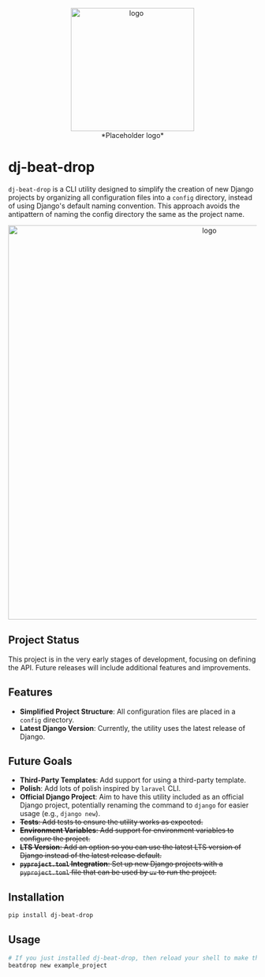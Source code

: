 
<div align="center">
  <p align="center">
    <img alt="logo" src="https://raw.githubusercontent.com/epicserve/dj-beat-drop/main/images/logo.jpg" alt="Logo" width="250"><br>
    *Placeholder logo*
  </p>
</div>

# dj-beat-drop

`dj-beat-drop` is a CLI utility designed to simplify the creation of new Django projects by organizing all configuration
files into a `config` directory, instead of using Django's default naming convention. This approach avoids the
antipattern of naming the config directory the same as the project name.

<div align="center">
  <p align="center">
    <img alt="logo" src="https://raw.githubusercontent.com/epicserve/dj-beat-drop/main/images/demo.gif" alt="Logo" width="800">
  </p>
</div>

## Project Status

This project is in the very early stages of development, focusing on defining the API. Future releases will include
additional features and improvements.

## Features

- **Simplified Project Structure**: All configuration files are placed in a `config` directory.
- **Latest Django Version**: Currently, the utility uses the latest release of Django.

## Future Goals

- **Third-Party Templates**: Add support for using a third-party template.
- **Polish**: Add lots of polish inspired by `laravel` CLI.
- **Official Django Project**: Aim to have this utility included as an official Django project, potentially renaming the 
  command to `django` for easier usage (e.g., `django new`).
- ~~**Tests**: Add tests to ensure the utility works as expected.~~
- ~~**Environment Variables**: Add support for environment variables to configure the project.~~
- ~~**LTS Version**: Add an option so you can use the latest LTS version of Django instead of the latest release default.~~
- ~~**`pyproject.toml` Integration**: Set up new Django projects with a `pyproject.toml` file that can be used by `uv` to
  run the project.~~

## Installation

```sh
pip install dj-beat-drop
```

## Usage

```sh
# If you just installed dj-beat-drop, then reload your shell to make the command available.
beatdrop new example_project
```